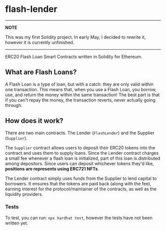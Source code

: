 # flash-lender

---

**NOTE**

This was my first Solidity project. In early May, I decided to rewrite it, however it is currently unfinished.

---

ERC20 Flash Loan Smart Contracts written in Solidity for Ethereum.

## What are Flash Loans?

A Flash Loan is a type of loan, but with a catch: they are only valid within one transaction. This means that, when you use a Flash Loan, you borrow, use, and return the money within the same transaction! The best part is that if you can't repay the money, the transaction reverts, never actually going through.

## How does it work?

There are two main contracts. The Lender (`FlashLender`) and the Supplier (`Supplier`).

The `Supplier` contract allows users to deposit their ERC20 tokens into the contract and uses them to supply loans. Since the Lender contract charges a small fee whenever a flash loan is initialized, part of this loan is distributed among depositors. Since users can deposit whichever tokens they'd like, **positions are represents using ERC721 NFTs**.

The Lender contract simply uses funds from the Supplier to lend capital to borrowers. It ensures that the tokens are paid back (along with the fee), earning interest for the protocol/maintainer of the contracts, as well as the liquidity providers.

### Tests

To test, you can run: `npx hardhat test`, however the tests have not been written yet.
